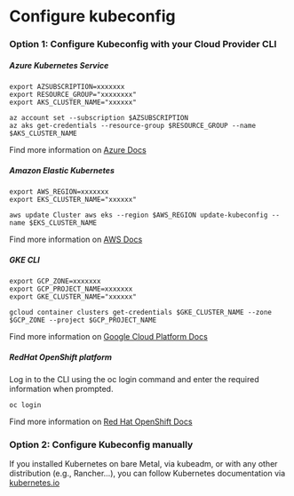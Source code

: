 # Configure  kubeconfig

### Option 1: Configure Kubeconfig with your Cloud Provider CLI

##### Azure Kubernetes Service

```
export AZSUBSCRIPTION=xxxxxxx
export RESOURCE_GROUP="xxxxxxxx"
export AKS_CLUSTER_NAME="xxxxxx"

az account set --subscription $AZSUBSCRIPTION
az aks get-credentials --resource-group $RESOURCE_GROUP --name $AKS_CLUSTER_NAME
```

Find more information on [Azure Docs](https://docs.microsoft.com/en-us/cli/azure/aks?view=azure-cli-latest#az_aks_get_credentials)

##### Amazon Elastic Kubernetes

```
export AWS_REGION=xxxxxxx
export EKS_CLUSTER_NAME="xxxxxx"

aws update Cluster aws eks --region $AWS_REGION update-kubeconfig --name $EKS_CLUSTER_NAME
```
Find more information on [AWS Docs](https://docs.aws.amazon.com/eks/latest/userguide/cluster-endpoint.html)

##### GKE CLI

```
export GCP_ZONE=xxxxxxx
export GCP_PROJECT_NAME=xxxxxxx
export GKE_CLUSTER_NAME="xxxxxx"

gcloud container clusters get-credentials $GKE_CLUSTER_NAME --zone $GCP_ZONE --project $GCP_PROJECT_NAME

```

Find more information on [Google Cloud Platform Docs](https://cloud.google.com/sdk/gcloud/reference/container/clusters/get-credentials)


##### RedHat OpenShift platform

Log in to the CLI using the oc login command and enter the required information when prompted.
```
oc login
```

Find more information on [Red Hat OpenShift Docs](https://docs.openshift.com/container-platform/4.6/cli_reference/openshift_cli/getting-started-cli.html#cli-logging-in_cli-developer-commands)

### Option 2: Configure Kubeconfig manually

If you installed Kubernetes on bare Metal, via kubeadm, or with any other distribution (e.g., Rancher...), you can follow  Kubernetes documentation via [kubernetes.io](https://kubernetes.io/fr/docs/tasks/access-application-cluster/configure-access-multiple-clusters/)